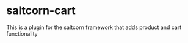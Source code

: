 # saltcorn-cart
This is a plugin for the saltcorn framework that adds product and cart functionality
